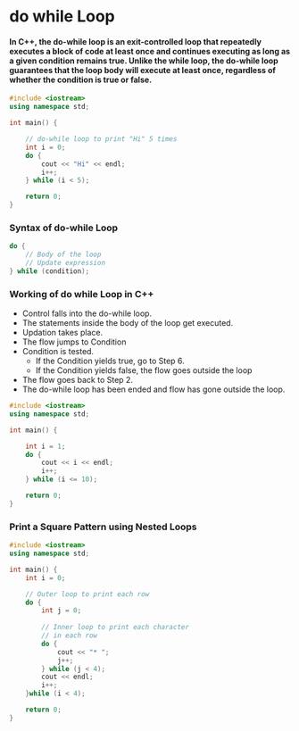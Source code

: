 # do while Loop

#### In C++, the do-while loop is an exit-controlled loop that repeatedly executes a block of code at least once and continues executing as long as a given condition remains true. Unlike the while loop, the do-while loop guarantees that the loop body will execute at least once, regardless of whether the condition is true or false.

```cpp
#include <iostream>
using namespace std;

int main() {

    // do-while loop to print "Hi" 5 times
    int i = 0;
    do {
        cout << "Hi" << endl;
        i++;
    } while (i < 5);

    return 0;
}
```

### Syntax of do-while Loop
```cpp
do {
    // Body of the loop
    // Update expression
} while (condition);
```


### Working of do while Loop in C++
- Control falls into the do-while loop.
- The statements inside the body of the loop get executed.
- Updation takes place.
- The flow jumps to Condition
- Condition is tested. 
  - If the Condition yields true, go to Step 6.
  - If the Condition yields false, the flow goes outside the loop
- The flow goes back to Step 2.
- The do-while loop has been ended and flow has gone outside the loop.


```cpp
#include <iostream>
using namespace std;

int main() {

    int i = 1;
    do {
        cout << i << endl;
        i++;
    } while (i <= 10);

    return 0;
}
```


### Print a Square Pattern using Nested Loops
```cpp
#include <iostream>
using namespace std;

int main() {
    int i = 0;

    // Outer loop to print each row
    do {
        int j = 0;
      
        // Inner loop to print each character
        // in each row
        do {
            cout << "* ";
            j++;
        } while (j < 4);
        cout << endl;
        i++;
    }while (i < 4);

    return 0;
}
```